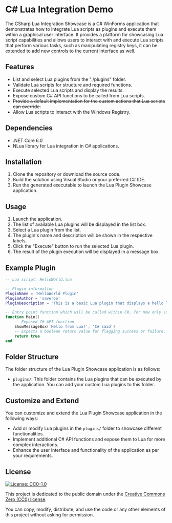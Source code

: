 ﻿# C# Lua Integration Demo

The CSharp Lua Integration Showcase is a C# WinForms application that demonstrates how to integrate Lua scripts as plugins and execute them within a graphical user interface. It provides a platform for showcasing Lua script capabilities and allows users to interact with and execute Lua scripts that perform various tasks, such as manipulating registry keys, it can be extended to add new controls to the current interface as well.

## Features

- List and select Lua plugins from the "./plugins" folder.
- Validate Lua scripts for structure and required functions.
- Execute selected Lua scripts and display the results.
- Expose custom C# API functions to be called from Lua scripts.
- <del>Provide a default implementation for the custom actions that Lua scripts can override.</del>
- Allow Lua scripts to interact with the Windows Registry.

## Dependencies

- .NET Core 6.0
- NLua library for Lua integration in C# applications.

## Installation

1. Clone the repository or download the source code.
2. Build the solution using Visual Studio or your preferred C# IDE.
3. Run the generated executable to launch the Lua Plugin Showcase application.

## Usage

1. Launch the application.
2. The list of available Lua plugins will be displayed in the list box.
3. Select a Lua plugin from the list.
4. The plugin's name and description will be shown in the respective labels.
5. Click the "Execute" button to run the selected Lua plugin.
6. The result of the plugin execution will be displayed in a message box.

## Example Plugin
```lua
-- Lua script: HelloWorld.lua

-- Plugin information
PluginName = 'HelloWorld Plugin'
PluginAuthor = 'saveroo'
PluginDescription = 'This is a basic Lua plugin that displays a hello lua message.'

-- Entry point function which will be called within C#, for now only supports boolean return value for showcase.
function Main()
    -- Exposed C# API function
    ShowMessageBox('Hello from Lua!', 'C# said')
    -- Expects a boolean return value for flagging success or failure.
    return true
end
```

## Folder Structure

The folder structure of the Lua Plugin Showcase application is as follows:

- `plugins/`: This folder contains the Lua plugins that can be executed by the application. You can add your custom Lua plugins to this folder.

## Customize and Extend

You can customize and extend the Lua Plugin Showcase application in the following ways:

- Add or modify Lua plugins in the `plugins/` folder to showcase different functionalities.
- Implement additional C# API functions and expose them to Lua for more complex interactions.
- Enhance the user interface and functionality of the application as per your requirements.

## License
[![License: CC0-1.0](https://licensebuttons.net/l/zero/1.0/80x15.png)](http://creativecommons.org/publicdomain/zero/1.0/)

This project is dedicated to the public domain under the [Creative Commons Zero (CC0) license](https://creativecommons.org/publicdomain/zero/1.0/).

You can copy, modify, distribute, and use the code or any other elements of this project without asking for permission.